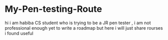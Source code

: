 # My-Pen-testing-Route
hi i am habiba CS student who is trying to be a JR pen tester , i am not professional enough yet to write  a roadmap but here i will just share rourses i found useful 
